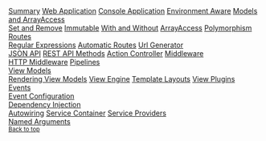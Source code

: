 <nav>
    <a class="nav-link" href="#summary">Summary</a>
    <a class="nav-link" href="#web-application">Web Application</a>
    <a class="nav-link" href="#console-application">Console Application</a>
    <a class="nav-link" href="#environment-aware">Environment Aware</a>
    <a class="nav-link" href="#models-and-arrayaccess">Models and ArrayAccess</a>
        <nav>
            <a class="nav-link" href="#set-and-remove">Set and Remove</a>
            <a class="nav-link" href="#immutable">Immutable</a>
            <a class="nav-link" href="#with-and-without">With and Without</a>
            <a class="nav-link" href="#arrayaccess">ArrayAccess</a>
            <a class="nav-link" href="#polymorphism">Polymorphism</a>
        </nav>
    <a class="nav-link" href="#routes">Routes</a>
        <nav>
            <a class="nav-link" href="#regular-expressions">Regular Expressions</a>
            <a class="nav-link" href="#automatic-routes">Automatic Routes</a>
            <a class="nav-link" href="#url-generator">Url Generator</a>
        </nav>
    <a class="nav-link" href="#json-api">JSON API</a>
    <a class="nav-link" href="#rest-api-methods">REST API Methods</a>
    <a class="nav-link" href="#action-controller">Action Controller</a>
    <a class="nav-link" href="#middleware">Middleware</a>
        <nav>
            <a class="nav-link" href="#http-middleware">HTTP Middleware</a>
            <a class="nav-link" href="#pipelines">Pipelines</a>
        </nav>
    <a class="nav-link" href="#view-models">View Models</a>
        <nav>
            <a class="nav-link" href="#rendering-view-models">Rendering View Models</a>
            <a class="nav-link" href="#view-engine">View Engine</a>
            <a class="nav-link" href="#template-layouts">Template Layouts</a>
            <a class="nav-link" href="#view-plugins">View Plugins</a>
        </nav>        
    <a class="nav-link" href="#events">Events</a>
        <nav>
            <a class="nav-link" href="#event-configuration">Event Configuration</a>
        </nav>
    <a class="nav-link" href="#dependency-injection">Dependency Injection</a>
        <nav>
            <a class="nav-link" href="#autowiring">Autowiring</a>
            <a class="nav-link" href="#service-container">Service Container</a>
            <a class="nav-link" href="#service-providers">Service Providers</a>
        </nav>
    <a class="nav-link" href="#named-arguments">Named Arguments</a>
        <nav>
            <a class="nav-link mt-1" href="#"><small class="text-muted">Back to top</small></a>
        </nav>
</nav>
